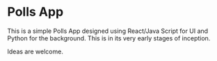 # Polls App

This is a simple Polls App designed using React/Java Script for UI and Python for the background. This is in its very early stages of inception.

Ideas are welcome.
